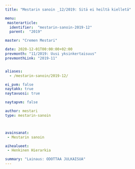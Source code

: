```yaml
---
title: "Mestarin sanoin _12/2019: Sitä ei heiltä kielletä"

menu:
 masterarticle:
  identifier:  "mestarin-sanoin-2019-12"
  parent:  "2019"

master: "Cremen Mestari"

date: 2020-12-01T00:00:00+02:00
prevmonth: "11/2019: Uusi yksinkertaisuus"
prevmonthLink: "2019-11"


aliases:
  - /mestarin-sanoin/2019-12/

ei_pvm: false
naytakk: true
naytavuosi: true

naytapvm: false

author: mestari
type: mestarin-sanoin



avainsanat:
 - Mestarin sanoin

aihealueet:
 - Henkinen Hierarkia

summary: "Lainaus: ODOTTAA JULKAISUA"
---
```

<p></p>